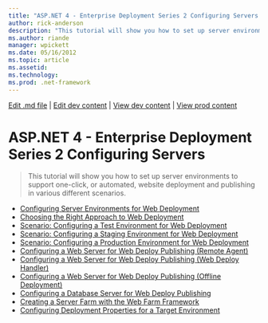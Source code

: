 ```yaml
---
title: "ASP.NET 4 - Enterprise Deployment Series 2 Configuring Servers | Microsoft Docs"
author: rick-anderson
description: "This tutorial will show you how to set up server environments to support one-click, or automated, website deployment and publishing in various different scen..."
ms.author: riande
manager: wpickett
ms.date: 05/16/2012
ms.topic: article
ms.assetid: 
ms.technology: 
ms.prod: .net-framework
---
```

[Edit .md file](C:\Projects\msc\dev\Msc.Www\Web.ASP\App_Data\github\web-forms\overview\deployment\index.md) | [Edit dev content](http://www.aspdev.net/umbraco#/content/content/edit/38244) | [View dev content](http://docs.aspdev.net/tutorials/web-forms/overview/deployment/configuring-server-environments-for-web-deployment/index.html) | [View prod content](http://www.asp.net/web-forms/overview/deployment/configuring-server-environments-for-web-deployment)

ASP.NET 4 - Enterprise Deployment Series 2 Configuring Servers
====================
> This tutorial will show you how to set up server environments to support one-click, or automated, website deployment and publishing in various different scenarios.


- [Configuring Server Environments for Web Deployment](configuring-server-environments-for-web-deployment.md)
- [Choosing the Right Approach to Web Deployment](choosing-the-right-approach-to-web-deployment.md)
- [Scenario: Configuring a Test Environment for Web Deployment](scenario-configuring-a-test-environment-for-web-deployment.md)
- [Scenario: Configuring a Staging Environment for Web Deployment](scenario-configuring-a-staging-environment-for-web-deployment.md)
- [Scenario: Configuring a Production Environment for Web Deployment](scenario-configuring-a-production-environment-for-web-deployment.md)
- [Configuring a Web Server for Web Deploy Publishing (Remote Agent)](configuring-a-web-server-for-web-deploy-publishing-remote-agent.md)
- [Configuring a Web Server for Web Deploy Publishing (Web Deploy Handler)](configuring-a-web-server-for-web-deploy-publishing-web-deploy-handler.md)
- [Configuring a Web Server for Web Deploy Publishing (Offline Deployment)](configuring-a-web-server-for-web-deploy-publishing-offline-deployment.md)
- [Configuring a Database Server for Web Deploy Publishing](configuring-a-database-server-for-web-deploy-publishing.md)
- [Creating a Server Farm with the Web Farm Framework](creating-a-server-farm-with-the-web-farm-framework.md)
- [Configuring Deployment Properties for a Target Environment](configuring-deployment-properties-for-a-target-environment.md)